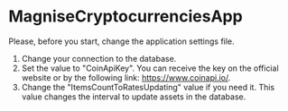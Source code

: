 # MagniseCryptocurrenciesApp

Please, before you start, change the application settings file.
1. Change your connection to the database.
2. Set the value to "CoinApiKey". You can receive the key on the official website or by the following link: https://www.coinapi.io/.
3. Change the "ItemsCountToRatesUpdating" value if you need it. This value changes the interval to update assets in the database.
